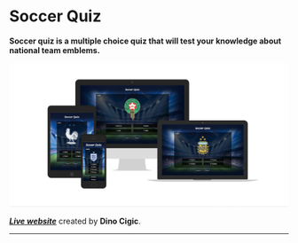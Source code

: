 # Soccer Quiz

**Soccer quiz is a multiple choice quiz that will test your knowledge about national team emblems.**

![am I responsive screenshot](assets/images/readme/amiresponsive.png)

***[Live website](https://dcigic92.github.io/pp2-soccer-quiz/)*** created by **Dino Cigic**.

***